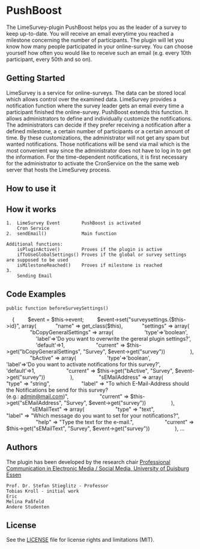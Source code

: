 # PushBoost

The LimeSurvey-plugin PushBoost helps you as the leader of a survey to keep up-to-date. You will receive an email everytime you reached a milestone concerning the number of participants. The plugin will let you know how many people participated in your online-survey. You can choose yourself how often you would like to receive such an email (e.g. every 10th participant, every 50th and so on).

## Getting Started

LimeSurvey is a service for online-surveys. The data can be stored local which allows control over the examined data. LimeSurvey provides a notification function where the survey leader gets an email every time a participant finished the online-survey. PushBoost extends this function. It allows administrators to define and individually customize the notifications. The administrators can decide if they prefer receiving a notification after a defined milestone, a certain number of participants or a certain amount of time. By these customizations, the administrator will not get any spam but wanted notifications. Those notifications will be send via mail which is the most convenient way since the administrator does not have to log in to get the information. For the time-dependent
notifications, it is first necessary for the administrator to activate the CronService on the
the same web server that hosts the LimeSurvey process.

## How to use it

## How it works

    1.  LimeSurvey Event        PushBoost is activated
        Cron Service 
    2.  sendEmail()             Main function
    
    Additional functions:
        isPluginActive()        Proves if the plugin is active
        ifToUseGlobalSettings() Proves if the global or survey settings are supposed to be used
        isMilestoneReached()    Proves if milestone is reached
    3.
        Sending Email
    
    

## Code Examples

    public function beforeSurveySettings()
    {
        $event = $this->event;
        $event->set("surveysettings.{$this->id}", array(
            "name" => get_class($this),
            "settings" => array(
                "bCopyGeneralSettings" => array(
                    'type'=>'boolean',
                    'label'=>'Do you want to overwrite the gereral plugin settings?',
                    'default'=>1,
                    "current" => $this->get("bCopyGeneralSettings", "Survey", $event->get("survey"))
                ),
                "bActive" => array(
                    'type'=>'boolean',
                    'label'=>'Do you want to activate notifications for this survey?',
                    'default'=>1,
                    "current" => $this->get("bActive", "Survey", $event->get("survey"))
                ),
                "sEMailAddress" => array(
                    "type" => "string",
                    "label" => "To which E-Mail-Address should the Notifications be send for this survey? <br> (e.g.: admin@mail.com)",
                    "current" => $this->get("sEMailAddress", "Survey", $event->get("survey"))
                ),
                "sEMailText" => array(
                    "type" => "text",
                    "label" => "Which message do you want to set for your notifications?",
                    "help" => "Type the text for the e-mail.",
                    "current" => $this->get("sEMailText", "Survey", $event->get("survey"))
                ), ...


## Authors

The plugin has been developed by the research chair [Professional Communication in Electronic Media / Social Media, University of Duisburg Essen](https://www.uni-due.de/proco/index_en.php)

    Prof. Dr. Stefan Stieglitz - Professor
    Tobias Kroll - initial work
    Eric 
    Melina Paßfeld
    Andere Studenten

## License

See the [LICENSE](LICENSE.md) file for license rights and limitations (MIT).

